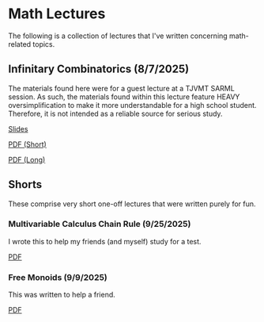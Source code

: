 # Math Lectures

The following is a collection of lectures that I've written concerning math-related topics.

## Infinitary Combinatorics (8/7/2025)

The materials found here were for a guest lecture at a TJVMT SARML session. As such, the materials found within this lecture feature HEAVY oversimplification to make it more understandable for a high school student. Therefore, it is not intended as a reliable source for serious study.

[Slides](https://shoesareme.github.io/projects/lectures/math/infinitarycombo/slides.pdf)

[PDF (Short)](https://shoesareme.github.io/projects/lectures/math/infinitarycombo/short.pdf)

[PDF (Long)](https://shoesareme.github.io/projects/lectures/math/infinitarycombo/long.pdf)

## Shorts

These comprise very short one-off lectures that were written purely for fun.

### Multivariable Calculus Chain Rule (9/25/2025)

I wrote this to help my friends (and myself) study for a test.

[PDF](https://shoesareme.github.io/projects/lectures/math/chainrulemulti.pdf)

### Free Monoids (9/9/2025)

This was written to help a friend.

[PDF](https://shoesareme.github.io/projects/lectures/math/freemonoids.pdf)